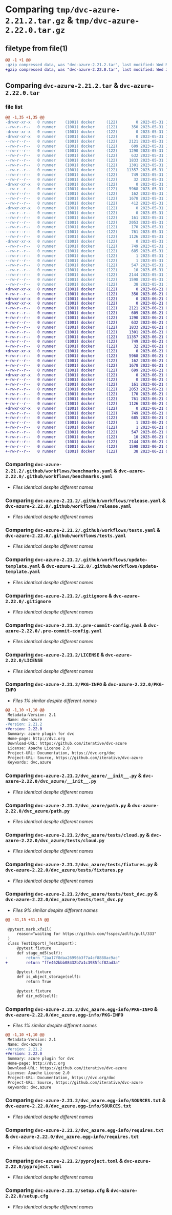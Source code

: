 # Comparing `tmp/dvc-azure-2.21.2.tar.gz` & `tmp/dvc-azure-2.22.0.tar.gz`

## filetype from file(1)

```diff
@@ -1 +1 @@
-gzip compressed data, was "dvc-azure-2.21.2.tar", last modified: Wed May 31 11:02:45 2023, max compression
+gzip compressed data, was "dvc-azure-2.22.0.tar", last modified: Wed Jun 21 05:56:06 2023, max compression
```

## Comparing `dvc-azure-2.21.2.tar` & `dvc-azure-2.22.0.tar`

### file list

```diff
@@ -1,35 +1,35 @@
-drwxr-xr-x   0 runner    (1001) docker     (122)        0 2023-05-31 11:02:45.939277 dvc-azure-2.21.2/
--rw-r--r--   0 runner    (1001) docker     (122)      350 2023-05-31 11:02:25.000000 dvc-azure-2.21.2/.cruft.json
-drwxr-xr-x   0 runner    (1001) docker     (122)        0 2023-05-31 11:02:45.935277 dvc-azure-2.21.2/.github/
-drwxr-xr-x   0 runner    (1001) docker     (122)        0 2023-05-31 11:02:45.935277 dvc-azure-2.21.2/.github/workflows/
--rw-r--r--   0 runner    (1001) docker     (122)     2121 2023-05-31 11:02:25.000000 dvc-azure-2.21.2/.github/workflows/benchmarks.yaml
--rw-r--r--   0 runner    (1001) docker     (122)      609 2023-05-31 11:02:25.000000 dvc-azure-2.21.2/.github/workflows/release.yaml
--rw-r--r--   0 runner    (1001) docker     (122)     1290 2023-05-31 11:02:25.000000 dvc-azure-2.21.2/.github/workflows/tests.yaml
--rw-r--r--   0 runner    (1001) docker     (122)      632 2023-05-31 11:02:25.000000 dvc-azure-2.21.2/.github/workflows/update-template.yaml
--rw-r--r--   0 runner    (1001) docker     (122)     1833 2023-05-31 11:02:25.000000 dvc-azure-2.21.2/.gitignore
--rw-r--r--   0 runner    (1001) docker     (122)     1301 2023-05-31 11:02:25.000000 dvc-azure-2.21.2/.pre-commit-config.yaml
--rw-r--r--   0 runner    (1001) docker     (122)    11357 2023-05-31 11:02:25.000000 dvc-azure-2.21.2/LICENSE
--rw-r--r--   0 runner    (1001) docker     (122)      749 2023-05-31 11:02:45.939277 dvc-azure-2.21.2/PKG-INFO
--rw-r--r--   0 runner    (1001) docker     (122)       32 2023-05-31 11:02:25.000000 dvc-azure-2.21.2/README.rst
-drwxr-xr-x   0 runner    (1001) docker     (122)        0 2023-05-31 11:02:45.935277 dvc-azure-2.21.2/dvc_azure/
--rw-r--r--   0 runner    (1001) docker     (122)     5968 2023-05-31 11:02:25.000000 dvc-azure-2.21.2/dvc_azure/__init__.py
--rw-r--r--   0 runner    (1001) docker     (122)      162 2023-05-31 11:02:45.000000 dvc-azure-2.21.2/dvc_azure/_dvc_azure_version.py
--rw-r--r--   0 runner    (1001) docker     (122)     1678 2023-05-31 11:02:25.000000 dvc-azure-2.21.2/dvc_azure/path.py
--rw-r--r--   0 runner    (1001) docker     (122)      412 2023-05-31 11:02:25.000000 dvc-azure-2.21.2/dvc_azure/spec.py
-drwxr-xr-x   0 runner    (1001) docker     (122)        0 2023-05-31 11:02:45.935277 dvc-azure-2.21.2/dvc_azure/tests/
--rw-r--r--   0 runner    (1001) docker     (122)        0 2023-05-31 11:02:25.000000 dvc-azure-2.21.2/dvc_azure/tests/__init__.py
--rw-r--r--   0 runner    (1001) docker     (122)      161 2023-05-31 11:02:25.000000 dvc-azure-2.21.2/dvc_azure/tests/benchmarks.py
--rw-r--r--   0 runner    (1001) docker     (122)     2053 2023-05-31 11:02:25.000000 dvc-azure-2.21.2/dvc_azure/tests/cloud.py
--rw-r--r--   0 runner    (1001) docker     (122)      170 2023-05-31 11:02:25.000000 dvc-azure-2.21.2/dvc_azure/tests/conftest.py
--rw-r--r--   0 runner    (1001) docker     (122)      761 2023-05-31 11:02:25.000000 dvc-azure-2.21.2/dvc_azure/tests/fixtures.py
--rw-r--r--   0 runner    (1001) docker     (122)     1126 2023-05-31 11:02:25.000000 dvc-azure-2.21.2/dvc_azure/tests/test_dvc.py
-drwxr-xr-x   0 runner    (1001) docker     (122)        0 2023-05-31 11:02:45.935277 dvc-azure-2.21.2/dvc_azure.egg-info/
--rw-r--r--   0 runner    (1001) docker     (122)      749 2023-05-31 11:02:45.000000 dvc-azure-2.21.2/dvc_azure.egg-info/PKG-INFO
--rw-r--r--   0 runner    (1001) docker     (122)      685 2023-05-31 11:02:45.000000 dvc-azure-2.21.2/dvc_azure.egg-info/SOURCES.txt
--rw-r--r--   0 runner    (1001) docker     (122)        1 2023-05-31 11:02:45.000000 dvc-azure-2.21.2/dvc_azure.egg-info/dependency_links.txt
--rw-r--r--   0 runner    (1001) docker     (122)        1 2023-05-31 11:02:45.000000 dvc-azure-2.21.2/dvc_azure.egg-info/not-zip-safe
--rw-r--r--   0 runner    (1001) docker     (122)      547 2023-05-31 11:02:45.000000 dvc-azure-2.21.2/dvc_azure.egg-info/requires.txt
--rw-r--r--   0 runner    (1001) docker     (122)       10 2023-05-31 11:02:45.000000 dvc-azure-2.21.2/dvc_azure.egg-info/top_level.txt
--rw-r--r--   0 runner    (1001) docker     (122)     2144 2023-05-31 11:02:25.000000 dvc-azure-2.21.2/pyproject.toml
--rw-r--r--   0 runner    (1001) docker     (122)     1598 2023-05-31 11:02:45.939277 dvc-azure-2.21.2/setup.cfg
--rw-r--r--   0 runner    (1001) docker     (122)       38 2023-05-31 11:02:25.000000 dvc-azure-2.21.2/setup.py
+drwxr-xr-x   0 runner    (1001) docker     (122)        0 2023-06-21 05:56:06.721455 dvc-azure-2.22.0/
+-rw-r--r--   0 runner    (1001) docker     (122)      350 2023-06-21 05:55:44.000000 dvc-azure-2.22.0/.cruft.json
+drwxr-xr-x   0 runner    (1001) docker     (122)        0 2023-06-21 05:56:06.717455 dvc-azure-2.22.0/.github/
+drwxr-xr-x   0 runner    (1001) docker     (122)        0 2023-06-21 05:56:06.721455 dvc-azure-2.22.0/.github/workflows/
+-rw-r--r--   0 runner    (1001) docker     (122)     2121 2023-06-21 05:55:44.000000 dvc-azure-2.22.0/.github/workflows/benchmarks.yaml
+-rw-r--r--   0 runner    (1001) docker     (122)      609 2023-06-21 05:55:44.000000 dvc-azure-2.22.0/.github/workflows/release.yaml
+-rw-r--r--   0 runner    (1001) docker     (122)     1290 2023-06-21 05:55:44.000000 dvc-azure-2.22.0/.github/workflows/tests.yaml
+-rw-r--r--   0 runner    (1001) docker     (122)      632 2023-06-21 05:55:44.000000 dvc-azure-2.22.0/.github/workflows/update-template.yaml
+-rw-r--r--   0 runner    (1001) docker     (122)     1833 2023-06-21 05:55:44.000000 dvc-azure-2.22.0/.gitignore
+-rw-r--r--   0 runner    (1001) docker     (122)     1301 2023-06-21 05:55:44.000000 dvc-azure-2.22.0/.pre-commit-config.yaml
+-rw-r--r--   0 runner    (1001) docker     (122)    11357 2023-06-21 05:55:44.000000 dvc-azure-2.22.0/LICENSE
+-rw-r--r--   0 runner    (1001) docker     (122)      749 2023-06-21 05:56:06.721455 dvc-azure-2.22.0/PKG-INFO
+-rw-r--r--   0 runner    (1001) docker     (122)       32 2023-06-21 05:55:44.000000 dvc-azure-2.22.0/README.rst
+drwxr-xr-x   0 runner    (1001) docker     (122)        0 2023-06-21 05:56:06.721455 dvc-azure-2.22.0/dvc_azure/
+-rw-r--r--   0 runner    (1001) docker     (122)     5968 2023-06-21 05:55:44.000000 dvc-azure-2.22.0/dvc_azure/__init__.py
+-rw-r--r--   0 runner    (1001) docker     (122)      162 2023-06-21 05:56:06.000000 dvc-azure-2.22.0/dvc_azure/_dvc_azure_version.py
+-rw-r--r--   0 runner    (1001) docker     (122)     1678 2023-06-21 05:55:44.000000 dvc-azure-2.22.0/dvc_azure/path.py
+-rw-r--r--   0 runner    (1001) docker     (122)      699 2023-06-21 05:55:44.000000 dvc-azure-2.22.0/dvc_azure/spec.py
+drwxr-xr-x   0 runner    (1001) docker     (122)        0 2023-06-21 05:56:06.721455 dvc-azure-2.22.0/dvc_azure/tests/
+-rw-r--r--   0 runner    (1001) docker     (122)        0 2023-06-21 05:55:44.000000 dvc-azure-2.22.0/dvc_azure/tests/__init__.py
+-rw-r--r--   0 runner    (1001) docker     (122)      161 2023-06-21 05:55:44.000000 dvc-azure-2.22.0/dvc_azure/tests/benchmarks.py
+-rw-r--r--   0 runner    (1001) docker     (122)     2053 2023-06-21 05:55:44.000000 dvc-azure-2.22.0/dvc_azure/tests/cloud.py
+-rw-r--r--   0 runner    (1001) docker     (122)      170 2023-06-21 05:55:44.000000 dvc-azure-2.22.0/dvc_azure/tests/conftest.py
+-rw-r--r--   0 runner    (1001) docker     (122)      761 2023-06-21 05:55:44.000000 dvc-azure-2.22.0/dvc_azure/tests/fixtures.py
+-rw-r--r--   0 runner    (1001) docker     (122)     1126 2023-06-21 05:55:44.000000 dvc-azure-2.22.0/dvc_azure/tests/test_dvc.py
+drwxr-xr-x   0 runner    (1001) docker     (122)        0 2023-06-21 05:56:06.721455 dvc-azure-2.22.0/dvc_azure.egg-info/
+-rw-r--r--   0 runner    (1001) docker     (122)      749 2023-06-21 05:56:06.000000 dvc-azure-2.22.0/dvc_azure.egg-info/PKG-INFO
+-rw-r--r--   0 runner    (1001) docker     (122)      685 2023-06-21 05:56:06.000000 dvc-azure-2.22.0/dvc_azure.egg-info/SOURCES.txt
+-rw-r--r--   0 runner    (1001) docker     (122)        1 2023-06-21 05:56:06.000000 dvc-azure-2.22.0/dvc_azure.egg-info/dependency_links.txt
+-rw-r--r--   0 runner    (1001) docker     (122)        1 2023-06-21 05:56:06.000000 dvc-azure-2.22.0/dvc_azure.egg-info/not-zip-safe
+-rw-r--r--   0 runner    (1001) docker     (122)      547 2023-06-21 05:56:06.000000 dvc-azure-2.22.0/dvc_azure.egg-info/requires.txt
+-rw-r--r--   0 runner    (1001) docker     (122)       10 2023-06-21 05:56:06.000000 dvc-azure-2.22.0/dvc_azure.egg-info/top_level.txt
+-rw-r--r--   0 runner    (1001) docker     (122)     2144 2023-06-21 05:55:44.000000 dvc-azure-2.22.0/pyproject.toml
+-rw-r--r--   0 runner    (1001) docker     (122)     1598 2023-06-21 05:56:06.725456 dvc-azure-2.22.0/setup.cfg
+-rw-r--r--   0 runner    (1001) docker     (122)       38 2023-06-21 05:55:44.000000 dvc-azure-2.22.0/setup.py
```

### Comparing `dvc-azure-2.21.2/.github/workflows/benchmarks.yaml` & `dvc-azure-2.22.0/.github/workflows/benchmarks.yaml`

 * *Files identical despite different names*

### Comparing `dvc-azure-2.21.2/.github/workflows/release.yaml` & `dvc-azure-2.22.0/.github/workflows/release.yaml`

 * *Files identical despite different names*

### Comparing `dvc-azure-2.21.2/.github/workflows/tests.yaml` & `dvc-azure-2.22.0/.github/workflows/tests.yaml`

 * *Files identical despite different names*

### Comparing `dvc-azure-2.21.2/.github/workflows/update-template.yaml` & `dvc-azure-2.22.0/.github/workflows/update-template.yaml`

 * *Files identical despite different names*

### Comparing `dvc-azure-2.21.2/.gitignore` & `dvc-azure-2.22.0/.gitignore`

 * *Files identical despite different names*

### Comparing `dvc-azure-2.21.2/.pre-commit-config.yaml` & `dvc-azure-2.22.0/.pre-commit-config.yaml`

 * *Files identical despite different names*

### Comparing `dvc-azure-2.21.2/LICENSE` & `dvc-azure-2.22.0/LICENSE`

 * *Files identical despite different names*

### Comparing `dvc-azure-2.21.2/PKG-INFO` & `dvc-azure-2.22.0/PKG-INFO`

 * *Files 1% similar despite different names*

```diff
@@ -1,10 +1,10 @@
 Metadata-Version: 2.1
 Name: dvc-azure
-Version: 2.21.2
+Version: 2.22.0
 Summary: azure plugin for dvc
 Home-page: http://dvc.org
 Download-URL: https://github.com/iterative/dvc-azure
 License: Apache License 2.0
 Project-URL: Documentation, https://dvc.org/doc
 Project-URL: Source, https://github.com/iterative/dvc-azure
 Keywords: dvc,azure
```

### Comparing `dvc-azure-2.21.2/dvc_azure/__init__.py` & `dvc-azure-2.22.0/dvc_azure/__init__.py`

 * *Files identical despite different names*

### Comparing `dvc-azure-2.21.2/dvc_azure/path.py` & `dvc-azure-2.22.0/dvc_azure/path.py`

 * *Files identical despite different names*

### Comparing `dvc-azure-2.21.2/dvc_azure/tests/cloud.py` & `dvc-azure-2.22.0/dvc_azure/tests/cloud.py`

 * *Files identical despite different names*

### Comparing `dvc-azure-2.21.2/dvc_azure/tests/fixtures.py` & `dvc-azure-2.22.0/dvc_azure/tests/fixtures.py`

 * *Files identical despite different names*

### Comparing `dvc-azure-2.21.2/dvc_azure/tests/test_dvc.py` & `dvc-azure-2.22.0/dvc_azure/tests/test_dvc.py`

 * *Files 9% similar despite different names*

```diff
@@ -31,15 +31,15 @@
 
 @pytest.mark.xfail(
     reason="waiting for https://github.com/fsspec/adlfs/pull/333"
 )
 class TestImport(_TestImport):
     @pytest.fixture
     def stage_md5(self):
-        return "2aa17f8daa26996b3f7a4cf8888ac9ac"
+        return "ffe462bbb08432b7a1c3985fcf82ad3a"
 
     @pytest.fixture
     def is_object_storage(self):
         return True
 
     @pytest.fixture
     def dir_md5(self):
```

### Comparing `dvc-azure-2.21.2/dvc_azure.egg-info/PKG-INFO` & `dvc-azure-2.22.0/dvc_azure.egg-info/PKG-INFO`

 * *Files 1% similar despite different names*

```diff
@@ -1,10 +1,10 @@
 Metadata-Version: 2.1
 Name: dvc-azure
-Version: 2.21.2
+Version: 2.22.0
 Summary: azure plugin for dvc
 Home-page: http://dvc.org
 Download-URL: https://github.com/iterative/dvc-azure
 License: Apache License 2.0
 Project-URL: Documentation, https://dvc.org/doc
 Project-URL: Source, https://github.com/iterative/dvc-azure
 Keywords: dvc,azure
```

### Comparing `dvc-azure-2.21.2/dvc_azure.egg-info/SOURCES.txt` & `dvc-azure-2.22.0/dvc_azure.egg-info/SOURCES.txt`

 * *Files identical despite different names*

### Comparing `dvc-azure-2.21.2/dvc_azure.egg-info/requires.txt` & `dvc-azure-2.22.0/dvc_azure.egg-info/requires.txt`

 * *Files identical despite different names*

### Comparing `dvc-azure-2.21.2/pyproject.toml` & `dvc-azure-2.22.0/pyproject.toml`

 * *Files identical despite different names*

### Comparing `dvc-azure-2.21.2/setup.cfg` & `dvc-azure-2.22.0/setup.cfg`

 * *Files identical despite different names*


